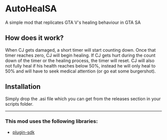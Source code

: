 # AutoHealSA
 A simple mod that replicates GTA V's healing behaviour in GTA SA

## How does it work?

When CJ gets damaged, a short timer will start counting down. Once that timer reaches zero, CJ will begin healing. If CJ gets hurt during the count down of the timer or the healing process, the timer will reset. CJ will also not fully heal if his health reaches below 50%, instead he will only heal to 50% and will have to seek medical attention (or go eat some burgershot).

## Installation

Simply drop the .asi file which you can get from the releases section in your scripts folder.

---

### This mod uses the following libraries:
* [plugin-sdk](https://github.com/DK22Pac/plugin-sdk)
